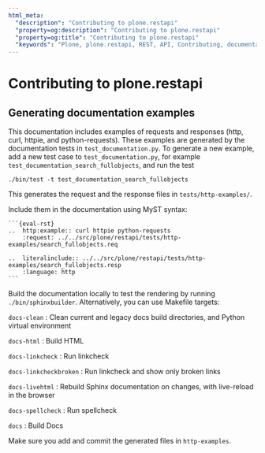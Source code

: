 ```yaml
---
html_meta:
  "description": "Contributing to plone.restapi"
  "property=og:description": "Contributing to plone.restapi"
  "property=og:title": "Contributing to plone.restapi"
  "keywords": "Plone, plone.restapi, REST, API, Contributing, documentation"
---
```


# Contributing to plone.restapi


## Generating documentation examples

This documentation includes examples of requests and responses (http, curl, httpie, and python-requests).
These examples are generated by the documentation tests in `test_documentation.py`.
To generate a new example, add a new test case to `test_documentation.py`, for example `test_documentation_search_fullobjects`, and run the test

```shell
./bin/test -t test_documentation_search_fullobjects
```

This generates the request and the response files in `tests/http-examples/`.

Include them in the documentation using MyST syntax:

````
```{eval-rst}
..  http:example:: curl httpie python-requests
    :request: ../../src/plone/restapi/tests/http-examples/search_fullobjects.req

..  literalinclude:: ../../src/plone/restapi/tests/http-examples/search_fullobjects.resp
    :language: http
```
````

Build the documentation locally to test the rendering by running `./bin/sphinxbuilder`.
Alternatively, you can use Makefile targets:


`docs-clean`
: Clean current and legacy docs build directories, and Python virtual environment

`docs-html`
: Build HTML

`docs-linkcheck`
: Run linkcheck

`docs-linkcheckbroken`
: Run linkcheck and show only broken links

`docs-livehtml`
: Rebuild Sphinx documentation on changes, with live-reload in the browser

`docs-spellcheck`
: Run spellcheck

`docs`
: Build Docs
 
Make sure you add and commit the generated files in `http-examples`.
